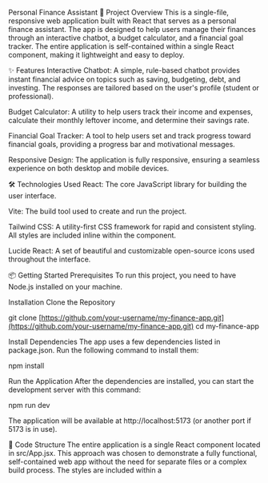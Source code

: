 Personal Finance Assistant
🚀 Project Overview
This is a single-file, responsive web application built with React that serves as a personal finance assistant. The app is designed to help users manage their finances through an interactive chatbot, a budget calculator, and a financial goal tracker. The entire application is self-contained within a single React component, making it lightweight and easy to deploy.

✨ Features
Interactive Chatbot: A simple, rule-based chatbot provides instant financial advice on topics such as saving, budgeting, debt, and investing. The responses are tailored based on the user's profile (student or professional).

Budget Calculator: A utility to help users track their income and expenses, calculate their monthly leftover income, and determine their savings rate.

Financial Goal Tracker: A tool to help users set and track progress toward financial goals, providing a progress bar and motivational messages.

Responsive Design: The application is fully responsive, ensuring a seamless experience on both desktop and mobile devices.

🛠️ Technologies Used
React: The core JavaScript library for building the user interface.

Vite: The build tool used to create and run the project.

Tailwind CSS: A utility-first CSS framework for rapid and consistent styling. All styles are included inline within the component.

Lucide React: A set of beautiful and customizable open-source icons used throughout the interface.

📦 Getting Started
Prerequisites
To run this project, you need to have Node.js installed on your machine.

Installation
Clone the Repository

git clone [https://github.com/your-username/my-finance-app.git](https://github.com/your-username/my-finance-app.git)
cd my-finance-app

Install Dependencies
The app uses a few dependencies listed in package.json. Run the following command to install them:

npm install

Run the Application
After the dependencies are installed, you can start the development server with this command:

npm run dev

The application will be available at http://localhost:5173 (or another port if 5173 is in use).

📂 Code Structure
The entire application is a single React component located in src/App.jsx. This approach was chosen to demonstrate a fully functional, self-contained web app without the need for separate files or a complex build process. The styles are included within a <style> tag inside the component itself.

🤝 Contributing
This project is a great starting point for anyone learning React. Feel free to fork the repository and improve on the existing features or add new ones!

📄 License
This project is licensed under the MIT License.

